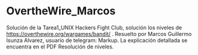 # OvertheWire_Marcos
Solución de la Tarea1_UNIX Hackers Fight Club, solución los niveles de https://overthewire.org/wargames/bandit/ . Resuelto por Marcos Guillermo Isunza Alvarez, usuario de telegram: Markup.
La explicación detallada se encuentra en el PDF Resolución de niveles.
